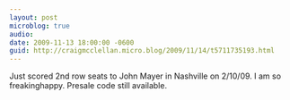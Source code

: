 ```yaml
---
layout: post
microblog: true
audio: 
date: 2009-11-13 18:00:00 -0600
guid: http://craigmcclellan.micro.blog/2009/11/14/t5711735193.html
---
```

Just scored 2nd row seats to John Mayer in Nashville on 2/10/09.  I am so freakinghappy.  Presale code still available.

